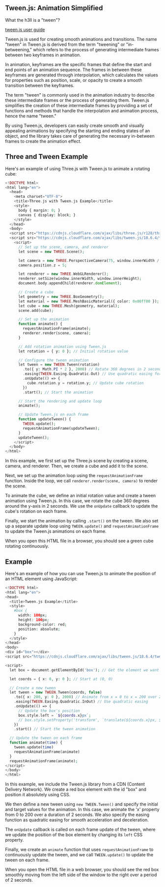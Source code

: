 ## Tween.js: Animation Simplified

What the h3ll is a "tween"?

[tween.js user guide](https://tweenjs.github.io/tween.js/docs/user_guide.html)

Tween.js is used for creating smooth animations and transitions. The name "tween" in Tween.js is derived from the term "tweening" or "in-betweening," which refers to the process of generating intermediate frames between two keyframes in animation.

In animation, keyframes are the specific frames that define the start and end points of an animation sequence. The frames in between these keyframes are generated through interpolation, which calculates the values for properties such as position, scale, or opacity to create a smooth transition between the keyframes.

The term "tween" is commonly used in the animation industry to describe these intermediate frames or the process of generating them. Tween.js simplifies the creation of these intermediate frames by providing a set of functions and methods that handle the interpolation and animation process, hence the name "tween."

By using Tween.js, developers can easily create smooth and visually appealing animations by specifying the starting and ending states of an object, and the library takes care of generating the necessary in-between frames to create the animation effect.

## Three and Tween Example

Here's an example of using Three.js with Tween.js to animate a rotating cube:

```php
<!DOCTYPE html>
<html lang="en">
  <head>
    <meta charset="UTF-8">
    <title>Three.js with Tween.js Example</title>
    <style>
      body { margin: 0; }
      canvas { display: block; }
    </style>
  </head>
  <body>
  <script src="https://cdnjs.cloudflare.com/ajax/libs/three.js/r128/three.min.js" crossorigin="anonymous" referrerpolicy="no-referrer"></script>
  <script src="https://cdnjs.cloudflare.com/ajax/libs/tween.js/18.6.4/tween.umd.js"></script>
    <script>
      // Set up the scene, camera, and renderer
      let scene = new THREE.Scene();

      let camera = new THREE.PerspectiveCamera(75, window.innerWidth / window.innerHeight, 0.1, 1000);
      camera.position.z = 5;

      let renderer = new THREE.WebGLRenderer();
      renderer.setSize(window.innerWidth, window.innerHeight);
      document.body.appendChild(renderer.domElement);

      // Create a cube
      let geometry = new THREE.BoxGeometry();
      let material = new THREE.MeshBasicMaterial({ color: 0x00ff00 });
      let cube = new THREE.Mesh(geometry, material);
      scene.add(cube);

      // Set up the animation
      function animate() {
        requestAnimationFrame(animate);
        renderer.render(scene, camera);
      }

      // Add rotation animation using Tween.js
      let rotation = { y: 0 }; // Initial rotation value

      // Configure the tween animation
      let tween = new TWEEN.Tween(rotation)
        .to({ y: Math.PI * 2 }, 2000) // Rotate 360 degrees in 2 seconds
        .easing(TWEEN.Easing.Quadratic.Out) // Use quadratic easing for smooth animation
        .onUpdate(() => {
          cube.rotation.y = rotation.y; // Update cube rotation
        })
        .start(); // Start the animation

      // Start the rendering and update loop
      animate();

      // Update Tween.js on each frame
      function updateTween() {
        TWEEN.update();
        requestAnimationFrame(updateTween);
      }
      updateTween();
    </script>
  </body>
</html>
```

In this example, we first set up the Three.js scene by creating a scene, camera, and renderer. Then, we create a cube and add it to the scene.

Next, we set up the animation loop using the `requestAnimationFrame` function. Inside the loop, we call `renderer.render(scene, camera)` to render the scene.

To animate the cube, we define an initial rotation value and create a tween animation using Tween.js. In this case, we rotate the cube 360 degrees around the y-axis in 2 seconds. We use the `onUpdate` callback to update the cube's rotation on each frame.

Finally, we start the animation by calling `.start()` on the tween. We also set up a separate update loop using `TWEEN.update()` and `requestAnimationFrame` to update the Tween.js animations on each frame.

When you open this HTML file in a browser, you should see a green cube rotating continuously.

## Example

Here's an example of how you can use Tween.js to animate the position of an HTML element using JavaScript:

```php
<!DOCTYPE html>
<html lang="en">
<head>
  <title>Tween.js Example</title>
  <style>
    #box {
      width: 100px;
      height: 100px;
      background-color: red;
      position: absolute;
    }
  </style>
</head>
<body>
<div id="box"></div>
<script src="https://cdnjs.cloudflare.com/ajax/libs/tween.js/18.6.4/tween.umd.js"></script>

<script>
  let box = document.getElementById('box'); // Get the element we want to animate.

  let coords = { x: 0, y: 0 }; // Start at (0, 0)

  // Create a new tween
  let tween = new TWEEN.Tween(coords, false)
    .to({ x: 200, y: 0 }, 2000) // Animate from x = 0 to x = 200 over 2 seconds
    .easing(TWEEN.Easing.Quadratic.InOut) // Use quadratic easing
    .onUpdate(() => {
      // Update the box's position
      box.style.left = `${coords.x}px`;
      // box.style.setProperty('transform', `translate(${coords.x}px, ${coords.y}px)`);
    })
    .start() // Start the tween animation

  // Update the tween on each frame
  function animate(time) {
    tween.update(time)
    requestAnimationFrame(animate)
  }
  requestAnimationFrame(animate);
</script>
</body>
</html>
```

In this example, we include the Tween.js library from a CDN (Content Delivery Network). We create a red box element with the id "box" and position it absolutely using CSS. 

We then define a new tween using `new TWEEN.Tween()` and specify the initial and target values for the animation. In this case, we animate the 'x' property from 0 to 200 over a duration of 2 seconds. We also specify the easing function as quadratic easing for smooth acceleration and deceleration.

The `onUpdate` callback is called on each frame update of the tween, where we update the position of the box element by changing its `left` CSS property.

Finally, we create an `animate` function that uses `requestAnimationFrame` to continuously update the tween, and we call `TWEEN.update()` to update the tween on each frame.

When you open the HTML file in a web browser, you should see the red box smoothly moving from the left side of the window to the right over a period of 2 seconds.

<br>
